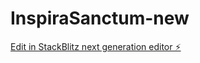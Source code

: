 # InspiraSanctum-new

[Edit in StackBlitz next generation editor ⚡️](https://stackblitz.com/~/github.com/teriak47/InspiraSanctum-new)